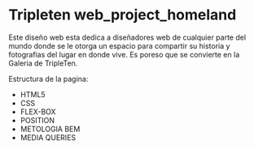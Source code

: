 # Tripleten web_project_homeland

Este diseño web esta dedica a diseñadores web de cualquier parte del mundo
donde se le otorga un espacio para compartir su historia y fotografias del lugar en donde vive. Es poreso que se convierte en la Galeria de TripleTen.

Estructura de la pagina:

-   HTML5
-   CSS
-   FLEX-BOX
-   POSITION
-   METOLOGIA BEM
-   MEDIA QUERIES
